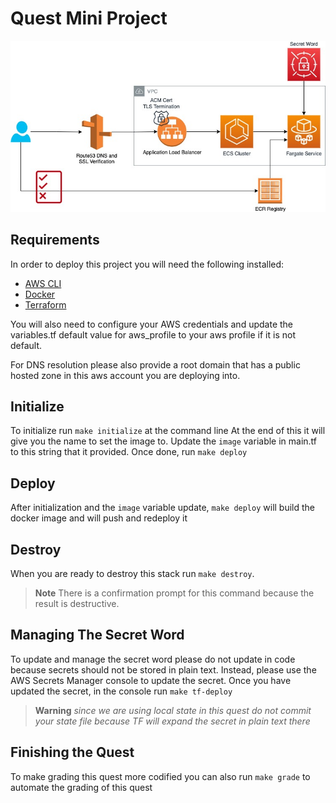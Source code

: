 # Quest Mini Project

![Architectural diagram!](/images/quest-arch.jpg "Architectural Diagram")

## Requirements
In order to deploy this project you will need the following installed:
- [AWS CLI](https://docs.aws.amazon.com/cli/latest/userguide/getting-started-install.html)
- [Docker](https://docs.docker.com/get-docker/)
- [Terraform](https://developer.hashicorp.com/terraform/tutorials/aws-get-started/install-cli)

You will also need to configure your AWS credentials and update the variables.tf default value for aws_profile to your aws profile if it is not default.

For DNS resolution please also provide a root domain that has a public hosted zone in this aws account you are deploying into.

## Initialize
To initialize run `make initialize` at the command line
At the end of this it will give you the name to set the image to. Update the `image` variable in main.tf to this string that it provided. Once done, run `make deploy`
 
 ## Deploy
 After initialization and the `image` variable update, `make deploy` will build the docker image and will push and redeploy it

 ## Destroy
 When you are ready to destroy this stack run `make destroy`. 
 >**Note** There is a confirmation prompt for this command because the result is destructive.

 ## Managing The Secret Word
 To update and manage the secret word please do not update in code because secrets should not be stored in plain text. Instead, please use the AWS Secrets Manager console to update the secret. Once you have updated the secret, in the console run `make tf-deploy`
 >**Warning**
>_since we are using local state in this quest do not commit your state file because TF will expand the secret in plain text there_

## Finishing the Quest
To make grading this quest more codified you can also run `make grade` to automate the grading of this quest